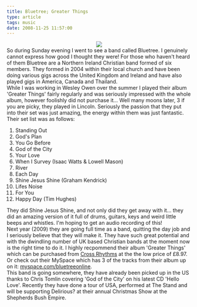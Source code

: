 ```yaml
---
title: Bluetree; Greater Things
type: article
tags: music
date: 2008-11-25 11:57:00
---
```

<div class="separator" style="clear:both;text-align:center;"><img border="0" src="http://img199.imageshack.us/img199/7507/bluetree.jpg" /></div><div>So during Sunday evening I went to see a band called Bluetree.  I genuinely cannot express how good I thought they were!  For those who haven't heard of them Bluetree are a Northern Ireland Christian band formed of six members.  They formed in 2004 within their local church and have been doing various gigs across the United Kingdom and Ireland and have also played gigs in America, Canada and Thailand.</div><div></div><div>While I was working in Wesley Owen over the summer I played their album 'Greater Things' fairly regularly and was seriously impressed with the whole album, however foolishly did not purchase it... Well many moons later, 3 if you are picky, they played in Lincoln.  Seriously the passion that they put into their set was just amazing, the energy within them was just fantastic.</div><div></div><div>Their set list was as follows:</div><ol><li>Standing Out</li><li>God's Plan</li><li>You Go Before</li><li>God of the City</li><li>Your Love</li><li>When I Survey (Isaac Watts &amp; Lowell Mason)</li><li>River</li><li>Each Day</li><li>Shine Jesus Shine (Graham Kendrick)</li><li>Lifes Noise</li><li>For You</li><li>Happy Day (Tim Hughes)</li></ol><div>They did Shine Jesus Shine, and not only did they get away with it... they did an amazing version of it full of drums, guitars, keys and weird little beeps and whistles.  I'm hoping to get an audio recording of this!<br /></div><div></div><div>Next year (2009) they are going full time as a band, quitting the day job and I seriously believe that they will make it.  They have such great potential and with the dwindling number of UK based Christian bands at the moment now is the right time to do it.  I highly recpommend their album 'Greater Things' which can be purchased from <a href="http://direct.crossrhythms.co.uk/product/46208" target="_blank">Cross Rhythms</a> at the the low price of &pound;8.97.  Or check out their MySpace which has 3 of the tracks from their album up on it: <a href="http://www.myspace.com/bluetreeonline" target="_blank">myspace.com/bluetreeonline</a>.<br /></div><div></div><div>This band is going somewhere, they have already been picked up in the US thanks to Chris Tomlin covering 'God of the City' on his latest CD 'Hello Love'.  Recently they have done a tour of USA, performed at The Stand and will be supporting Delirious? at their annual Christmas Show at the Shepherds Bush Empire.</div><div class="blogger-post-footer"><img width='1' height='1' src='https://blogger.googleusercontent.com/tracker/31453821-7551596001318059848?l=www.jamesdoc.co.uk' alt='' /></div>
